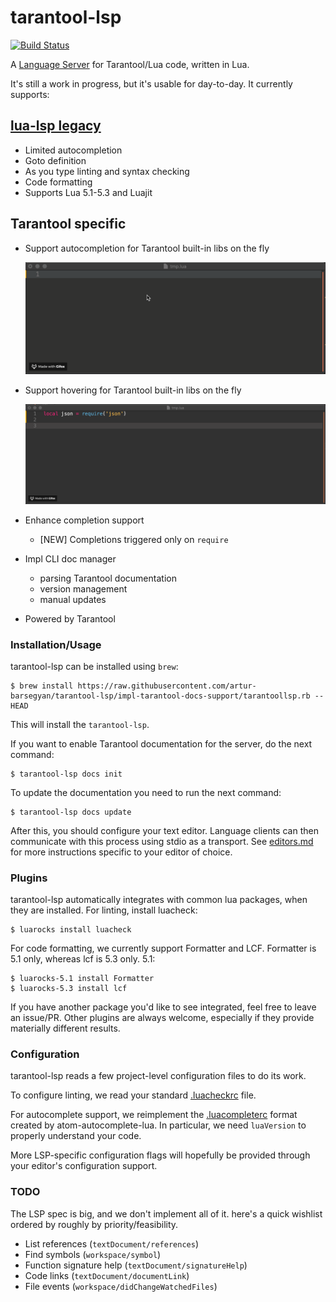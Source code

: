 # tarantool-lsp
[![Build Status](https://travis-ci.org/artur-barsegyan/tarantool-lsp.svg)](https://travis-ci.org/artur-barsegyan/tarantool-lsp)

A [Language Server][lsp] for Tarantool/Lua code, written in Lua.

[lsp]: https://github.com/Microsoft/language-server-protocol

It's still a work in progress, but it's usable for day-to-day. It currently
supports:

## [lua-lsp legacy][lua-lsp]

[lua-lsp]: https://github.com/Alloyed/lua-lsp

* Limited autocompletion
* Goto definition
* As you type linting and syntax checking
* Code formatting
* Supports Lua 5.1-5.3 and Luajit

## Tarantool specific
* Support autocompletion for Tarantool built-in libs on the fly

  ![Completion](./images/completion.gif)

* Support hovering for Tarantool built-in libs on the fly

  ![Hover](./images/hover.gif)

* Enhance completion support
  - [NEW] Completions triggered only on `require`

* Impl CLI doc manager

  * parsing Tarantool documentation
  * version management
  * manual updates

* Powered by Tarantool

### Installation/Usage

tarantool-lsp can be installed using `brew`:
```
$ brew install https://raw.githubusercontent.com/artur-barsegyan/tarantool-lsp/impl-tarantool-docs-support/tarantoollsp.rb --HEAD
```
This will install the `tarantool-lsp`.

If you want to enable Tarantool documentation for the server, do the next command:

```
$ tarantool-lsp docs init
```

To update the documentation you need to run the next command:

```
$ tarantool-lsp docs update
```

After this, you should configure your text editor. Language clients can then communicate with this process using stdio as a transport. See [editors.md](editors.md) for more instructions specific to your editor of choice.

### Plugins

tarantool-lsp automatically integrates with common lua packages, when they are
installed. For linting, install luacheck:
```
$ luarocks install luacheck
```
For code formatting, we currently support Formatter and LCF. Formatter is 5.1
only, whereas lcf is 5.3 only.
5.1:
```
$ luarocks-5.1 install Formatter
$ luarocks-5.3 install lcf
```
If you have another package you'd like to see integrated, feel free to leave an
issue/PR. Other plugins are always welcome, especially if they provide
materially different results.

### Configuration

tarantool-lsp reads a few project-level configuration files to do its work.

To configure linting, we read your standard [.luacheckrc][check] file.

For autocomplete support, we reimplement the [.luacompleterc][complete] format
created by atom-autocomplete-lua. In particular, we need `luaVersion` to
properly understand your code.

More LSP-specific configuration flags will hopefully be provided through your
editor's configuration support.

[complete]: https://github.com/dapetcu21/atom-autocomplete-lua#configuration
[check]: http://luacheck.readthedocs.io/en/stable/config.html

### TODO

The LSP spec is big, and we don't implement all of it. here's a
quick wishlist ordered by roughly by priority/feasibility.

* List references (`textDocument/references`)
* Find symbols (`workspace/symbol`)
* Function signature help (`textDocument/signatureHelp`)
* Code links (`textDocument/documentLink`)
* File events (`workspace/didChangeWatchedFiles`)
